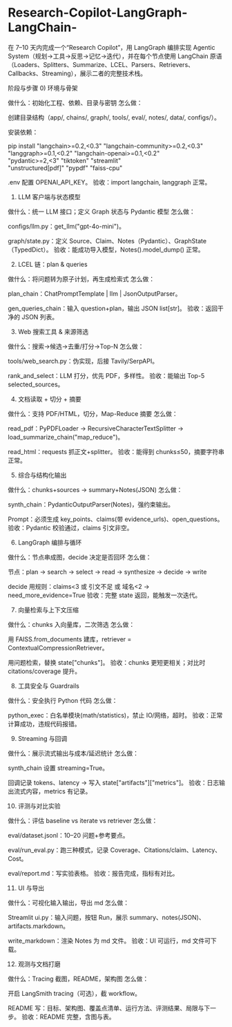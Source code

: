 # Research-Copilot-LangGraph-LangChain-
在 7–10 天内完成一个“Research Copilot”，用 LangGraph 编排实现 Agentic System（规划→工具→反思→记忆→迭代），并在每个节点使用 LangChain 原语（Loaders、Splitters、Summarize、LCEL、Parsers、Retrievers、Callbacks、Streaming），展示二者的完整技术栈。


阶段与步骤 
0) 环境与骨架

做什么：初始化工程、依赖、目录与密钥
怎么做：

创建目录结构（app/, chains/, graph/, tools/, eval/, notes/, data/, configs/）。

安装依赖：

pip install "langchain>=0.2,<0.3" "langchain-community>=0.2,<0.3" \
            "langgraph>=0.1,<0.2" "langchain-openai>=0.1,<0.2" \
            "pydantic>=2,<3" "tiktoken" "streamlit" \
            "unstructured[pdf]" "pypdf" "faiss-cpu"


.env 配置 OPENAI_API_KEY。
验收：import langchain, langgraph 正常。

1) LLM 客户端与状态模型

做什么：统一 LLM 接口；定义 Graph 状态与 Pydantic 模型
怎么做：

configs/llm.py：get_llm("gpt-4o-mini")。

graph/state.py：定义 Source、Claim、Notes（Pydantic）、GraphState（TypedDict）。
验收：能成功导入模型，Notes().model_dump() 正常。

2) LCEL 链：plan & queries

做什么：将问题转为原子计划，再生成检索式
怎么做：

plan_chain：ChatPromptTemplate | llm | JsonOutputParser。

gen_queries_chain：输入 question+plan，输出 JSON list[str]。
验收：返回干净的 JSON 列表。

3) Web 搜索工具 & 来源筛选

做什么：搜索→候选→去重/打分→Top-N
怎么做：

tools/web_search.py：伪实现，后接 Tavily/SerpAPI。

rank_and_select：LLM 打分，优先 PDF，多样性。
验收：能输出 Top-5 selected_sources。

4) 文档读取 + 切分 + 摘要

做什么：支持 PDF/HTML，切分，Map-Reduce 摘要
怎么做：

read_pdf：PyPDFLoader → RecursiveCharacterTextSplitter → load_summarize_chain("map_reduce")。

read_html：requests 抓正文+splitter。
验收：能得到 chunks≤50，摘要字符串正常。

5) 综合与结构化输出

做什么：chunks+sources → summary+Notes(JSON)
怎么做：

synth_chain：PydanticOutputParser(Notes)，强约束输出。

Prompt：必须生成 key_points、claims(带 evidence_urls)、open_questions。
验收：Pydantic 校验通过，claims 引文非空。

6) LangGraph 编排与循环

做什么：节点串成图，decide 决定是否回环
怎么做：

节点：plan → search → select → read → synthesize → decide → write

decide 用规则：claims<3 或 引文不足 或 域名<2 → need_more_evidence=True
验收：完整 state 返回，能触发一次迭代。

7) 向量检索与上下文压缩

做什么：chunks 入向量库，二次筛选
怎么做：

用 FAISS.from_documents 建库，retriever = ContextualCompressionRetriever。

用问题检索，替换 state["chunks"]。
验收：chunks 更短更相关；对比时 citations/coverage 提升。

8) 工具安全与 Guardrails

做什么：安全执行 Python 代码
怎么做：

python_exec：白名单模块(math/statistics)，禁止 IO/网络，超时。
验收：正常计算成功，违规代码报错。

9) Streaming 与回调

做什么：展示流式输出与成本/延迟统计
怎么做：

synth_chain 设置 streaming=True。

回调记录 tokens、latency → 写入 state["artifacts"]["metrics"]。
验收：日志输出流式内容，metrics 有记录。

10) 评测与对比实验

做什么：评估 baseline vs iterate vs retriever
怎么做：

eval/dataset.jsonl：10–20 问题+参考要点。

eval/run_eval.py：跑三种模式，记录 Coverage、Citations/claim、Latency、Cost。

eval/report.md：写实验表格。
验收：报告完成，指标有对比。

11) UI 与导出

做什么：可视化输入输出，导出 md
怎么做：

Streamlit ui.py：输入问题，按钮 Run，展示 summary、notes(JSON)、artifacts.markdown。

write_markdown：渲染 Notes 为 md 文件。
验收：UI 可运行，md 文件可下载。

12) 观测与文档打磨

做什么：Tracing 截图，README，架构图
怎么做：

开启 LangSmith tracing（可选），截 workflow。

README 写：目标、架构图、覆盖点清单、运行方法、评测结果、局限与下一步。
验收：README 完整，含图与表。
